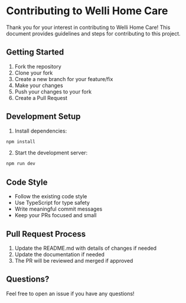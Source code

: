 # Contributing to Welli Home Care

Thank you for your interest in contributing to Welli Home Care! This document provides guidelines and steps for contributing to this project.

## Getting Started

1. Fork the repository
2. Clone your fork
3. Create a new branch for your feature/fix
4. Make your changes
5. Push your changes to your fork
6. Create a Pull Request

## Development Setup

1. Install dependencies:
```bash
npm install
```

2. Start the development server:
```bash
npm run dev
```

## Code Style

- Follow the existing code style
- Use TypeScript for type safety
- Write meaningful commit messages
- Keep your PRs focused and small

## Pull Request Process

1. Update the README.md with details of changes if needed
2. Update the documentation if needed
3. The PR will be reviewed and merged if approved

## Questions?

Feel free to open an issue if you have any questions! 